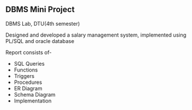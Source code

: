 ## DBMS Mini Project
DBMS Lab, DTU(4th semester)

Designed and developed a salary management system, implemented using PL/SQL and oracle database

Report consists of-
* SQL Queries
* Functions
* Triggers
* Procedures
* ER Diagram
* Schema Diagram
* Implementation
